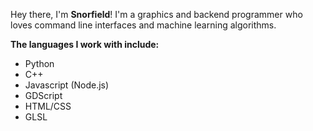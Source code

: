 Hey there, I'm **Snorfield**! I'm a graphics and backend programmer who loves command line interfaces and machine learning algorithms.

**The languages I work with include:**
- Python
- C++
- Javascript (Node.js)
- GDScript
- HTML/CSS
- GLSL

